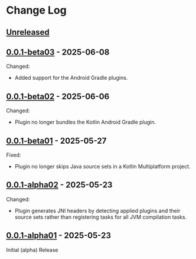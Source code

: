 # Change Log

## [Unreleased]

## [0.0.1-beta03] - 2025-06-08

Changed:

- Added support for the Android Gradle plugins.

## [0.0.1-beta02] - 2025-06-06

Changed:

- Plugin no longer bundles the Kotlin Android Gradle plugin.

## [0.0.1-beta01] - 2025-05-27

Fixed:

- Plugin no longer skips Java source sets in a Kotlin Multiplatform project.

## [0.0.1-alpha02] - 2025-05-23

Changed:

- Plugin generates JNI headers by detecting applied plugins and their source sets rather than registering tasks for all JVM compilation
  tasks.

## [0.0.1-alpha01] - 2025-05-23

Initial (alpha) Release

[Unreleased]: https://github.com/fletchmckee/ktjni/compare/0.0.1-beta03...HEAD
[0.0.1-beta03]: https://github.com/fletchmckee/ktjni/releases/tag/0.0.1-beta03
[0.0.1-beta02]: https://github.com/fletchmckee/ktjni/releases/tag/0.0.1-beta02
[0.0.1-beta01]: https://github.com/fletchmckee/ktjni/releases/tag/0.0.1-beta01
[0.0.1-alpha02]: https://github.com/fletchmckee/ktjni/releases/tag/0.0.1-alpha02
[0.0.1-alpha01]: https://github.com/fletchmckee/ktjni/releases/tag/0.0.1-alpha01

